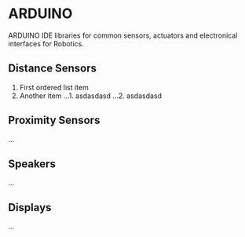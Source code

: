 # ARDUINO
ARDUINO IDE libraries for common sensors, actuators and electronical interfaces for Robotics.

## Distance Sensors
1. First ordered list item
2. Another item
...1. asdasdasd
...2. asdasdasd
## Proximity Sensors
...
## Speakers
...
## Displays
...
